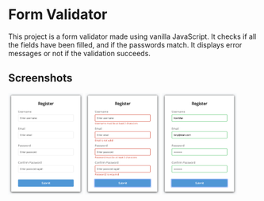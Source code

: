 # Form Validator
This project is a form validator made using vanilla JavaScript. 
It checks if all the fields have been filled, and if the passwords match. It displays error messages or not if the validation succeeds.

## Screenshots
<img src="https://github.com/jatanassian/form-validator-js/blob/master/images/initial%20form.png?raw=true" alt="Initial form" width="30%" height="30%"/>
<img src="https://github.com/jatanassian/form-validator-js/blob/master/images/error%20form.png?raw=true" alt="Errors display" width="30%" height="30%"/>
<img src="https://github.com/jatanassian/form-validator-js/blob/master/images/success%20form.png?raw=true" alt="Success form" width="30%" height="30%"/>